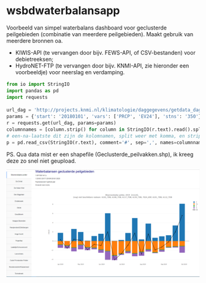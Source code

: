 # wsbdwaterbalansapp

Voorbeeld van simpel waterbalans dashboard voor geclusterde peilgebieden (combinatie van meerdere peilgebieden). Maakt gebruik van meerdere bronnen oa.
- KIWIS-API (te vervangen door bijv. FEWS-API, of CSV-bestanden) voor debietreeksen; 
- HydroNET-FTP (te vervangen door bijv. KNMI-API, zie hieronder een voorbeeldje) voor neerslag en verdamping.

```python
from io import StringIO
import pandas as pd
import requests

url_dag = 'http://projects.knmi.nl/klimatologie/daggegevens/getdata_dag.cgi'
params = {'start': '20180101', 'vars': ['PRCP', 'EV24'], 'stns': '350'} # neerslag en verdamping van station Gilze Rijen (350) vanaf 1 januari 2018 tot nu
r = requests.get(url_dag, params=params)
columnnames = [column.strip() for column in StringIO(r.text).read().split("#")[-2].split(',')] # split op comment #, pak de
# een-na-laatste dit zijn de kolomnamen, split weer met komma, en strip() de kolomnamen van spaties en /r/n
p = pd.read_csv(StringIO(r.text), comment='#', sep=',', names=columnnames, parse_dates=[1], index_col=[1])
```

PS.
Qua data mist er een shapefile (Geclusterde_peilvakken.shp), ik kreeg deze zo snel niet geupload.

![dashboard](https://github.com/thomas-wsbd/wsbdwaterbalansapp/blob/master/img/dashboard.PNG)
